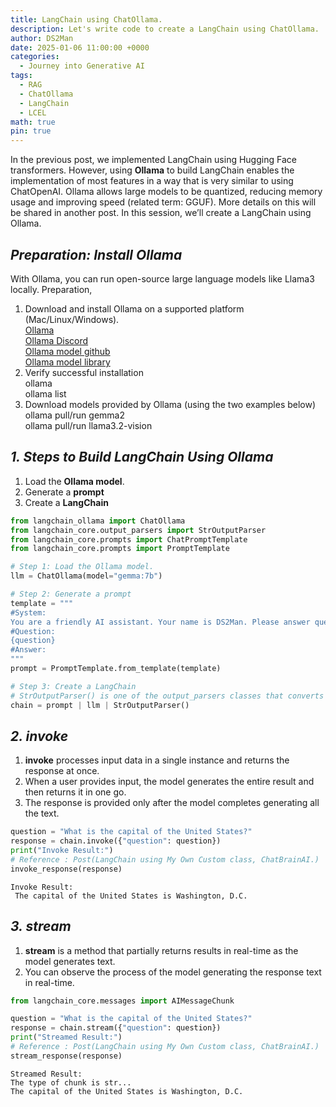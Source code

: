 ```yaml
---
title: LangChain using ChatOllama.
description: Let's write code to create a LangChain using ChatOllama.
author: DS2Man
date: 2025-01-06 11:00:00 +0000
categories:
  - Journey into Generative AI
tags:
  - RAG
  - ChatOllama
  - LangChain
  - LCEL
math: true
pin: true
---
```


In the previous post, we implemented LangChain using Hugging Face transformers. However, using **Ollama** to build LangChain enables the implementation of most features in a way that is very similar to using ChatOpenAI. Ollama allows large models to be quantized, reducing memory usage and improving speed (related term: GGUF). More details on this will be shared in another post. In this session, we’ll create a LangChain using Ollama.

<!--
이전글에서는 Huggingface transformers를 사용하여 LangChain을 구현해봤습니다. 그러나, Ollama를 사용하여 LangChain을 구성하면 ChatOpenAI를 사용할때와 거의 유사하게 대부분의 기능을 구현 가능합니다. 파라미터가 큰 모델을 양자화하여 메모리 사용량을 줄이고 속도를 향상시킬수 있습니다(관련용어: GGUF). 자세한 내용은 다른 글에서 공유하겠습니다. 이번 과정에서는 Ollama를 사용해서 LangChain 생성을 해보겠습니다.
-->

## *Preparation: Install Ollama*

With Ollama, you can run open-source large language models like Llama3 locally.
Preparation,
1. Download and install Ollama on a supported platform (Mac/Linux/Windows).  
   	 [Ollama](https://ollama.com)   
	 [Ollama Discord](https://discord.com/invite/ollama)  
	 [Ollama model github](https://github.com/ollama/ollama)  
	 [Ollama model library](https://ollama.com/library)
2. Verify successful installation  
	ollama  
	ollama list
1. Download models provided by Ollama (using the two examples below)  
	ollama pull/run gemma2  
	ollama pull/run llama3.2-vision
	
<!--
Ollama를 사용하면 Llama3와 같은 오픈 소스 대규모 언어 모델을 로컬에서 실행할 수 있습니다.
사전 준비
1. Ollama를 지원되는 플랫폼(Mac / Linux / Windows)에 다운로드하고 설치 설치주소: 
2. 정상적으로 설치 여부 확인
	ollama, ollama list
3. Ollama 제공 모델 다운로드(아래 두가지 사용)  
	ollama pull/run gemma2  
	ollama pull/run llama3.2-vision
-->

## *1. Steps to Build LangChain Using Ollama*

1. Load the **Ollama model**.
2. Generate a **prompt**
3. Create a **LangChain**

~~~python
from langchain_ollama import ChatOllama
from langchain_core.output_parsers import StrOutputParser
from langchain_core.prompts import ChatPromptTemplate
from langchain_core.prompts import PromptTemplate

# Step 1: Load the Ollama model.
llm = ChatOllama(model="gemma:7b")

# Step 2: Generate a prompt
template = """
#System:
You are a friendly AI assistant. Your name is DS2Man. Please answer questions briefly.
#Question:
{question}
#Answer:
"""
prompt = PromptTemplate.from_template(template)

# Step 3: Create a LangChain
# StrOutputParser() is one of the output_parsers classes that converts the model's output into structured information. I will explain it in detail in the OutputParser post.
chain = prompt | llm | StrOutputParser()
~~~

## *2. invoke*

1. **invoke** processes input data in a single instance and returns the response at once.
2. When a user provides input, the model generates the entire result and then returns it in one go.
3. The response is provided only after the model completes generating all the text.

<!--
1.`invoke`는 한 번에 입력 데이터를 처리하여 전한 응답을 반환하는 방식입니다.
2. 사용자가 입력을 주면, 모델은 전체 결과를 생성한 후 한꺼번에 반환합니다.
3. 모델이 생성하는 모든 텍스트가 완성된 후에 응답을 제공합니다.
-->

~~~python
question = "What is the capital of the United States?"
response = chain.invoke({"question": question})
print("Invoke Result:")
# Reference : Post(LangChain using My Own Custom class, ChatBrainAI.)
invoke_response(response)
~~~
```
Invoke Result:
 The capital of the United States is Washington, D.C.
```

## *3. stream*

1. **stream** is a method that partially returns results in real-time as the model generates text.
2. You can observe the process of the model generating the response text in real-time.

<!--
1.`stream`는 모델이 텍스트를 생성하는 동안 부분적으로 결과를 실시간으로 반환하는 방식입니다.
2. 모델이 응답 텍스트를 생성하는 과정을 실시간으로 확인할 수 있습니다.
-->

~~~python
from langchain_core.messages import AIMessageChunk

question = "What is the capital of the United States?"
response = chain.stream({"question": question})
print("Streamed Result:")
# Reference : Post(LangChain using My Own Custom class, ChatBrainAI.)
stream_response(response)
~~~

```
Streamed Result:
The type of chunk is str...
The capital of the United States is Washington, D.C.
```
